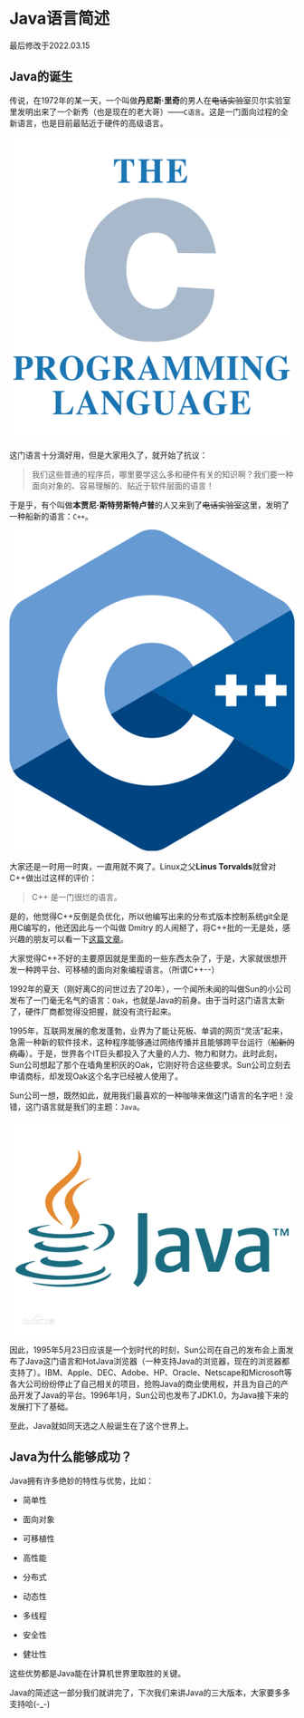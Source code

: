 # Java语言简述

最后修改于2022.03.15



## Java的诞生

传说，在1972年的某一天，一个叫做**丹尼斯·里奇**的男人在~~电话实验室~~贝尔实验室里发明出来了一个新秀（也是现在的老大哥）——`C语言`。这是一门面向过程的全新语言，也是目前最贴近于硬件的高级语言。

![C语言](C.jpg)

这门语言十分滴好用，但是大家用久了，就开始了抗议：

> 我们这些普通的程序员，哪里要学这么多和硬件有关的知识啊？我们要一种面向对象的、容易理解的、贴近于软件层面的语言！

于是乎，有个叫做**本贾尼·斯特劳斯特卢普**的人又来到了~~电话实验室~~这里，发明了一种船新的语言：`C++`。

![C++](CPP.jpg)

大家还是一时用一时爽，一直用就不爽了。Linux之父**Linus Torvalds**就曾对C++做出过这样的评价：

> C++ 是一门很烂的语言。

是的，他觉得C++反倒是负优化，所以他编写出来的分布式版本控制系统git全是用C编写的，他还因此与一个叫做 Dmitry 的人闹掰了，将C++批的一无是处，感兴趣的朋友可以看一下[这篇文章](https://blog.csdn.net/best_xiaolong/article/details/115911391)。

大家觉得C++不好的主要原因就是里面的一些东西太杂了，于是，大家就很想开发一种跨平台、可移植的面向对象编程语言。（所谓C++--）

1992年的夏天（刚好离C的问世过去了20年），一个闻所未闻的叫做Sun的小公司发布了一门毫无名气的语言：`Oak`，也就是Java的前身。由于当时这门语言太新了，硬件厂商都觉得没把握，就没有流行起来。

1995年，互联网发展的愈发蓬勃，业界为了能让死板、单调的网页“灵活”起来，急需一种新的软件技术，这种程序能够通过网络传播并且能够跨平台运行（~~船新的病毒~~）。于是，世界各个IT巨头都投入了大量的人力、物力和财力。此时此刻，Sun公司想起了那个在墙角里积灰的Oak，它刚好符合这些要求。Sun公司立刻去申请商标，却发现Oak这个名字已经被人使用了。

Sun公司一想，既然如此，就用我们最喜欢的一种咖啡来做这门语言的名字吧！没错，这门语言就是我们的主题：`Java`。

![Java语言](Java.jpg)

因此，1995年5月23日应该是一个划时代的时刻，Sun公司在自己的发布会上面发布了Java这门语言和HotJava浏览器（一种支持Java的浏览器，现在的浏览器都支持了）。IBM、Apple、DEC、Adobe、HP、Oracle、Netscape和Microsoft等各大公司纷纷停止了自己相关的项目，抢购Java的商业使用权，并且为自己的产品开发了Java的平台。1996年1月，Sun公司也发布了JDK1.0，为Java接下来的发展打下了基础。

至此，Java就如同天选之人般诞生在了这个世界上。

## Java为什么能够成功？

Java拥有许多绝妙的特性与优势，比如：

- 简单性

- 面向对象

- 可移植性

- 高性能

- 分布式

- 动态性

- 多线程

- 安全性

- 健壮性

这些优势都是Java能在计算机世界里取胜的关键。



Java的简述这一部分我们就讲完了，下次我们来讲Java的三大版本，大家要多多支持哈(-_-)

